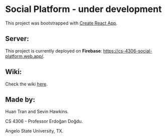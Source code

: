 # Social Platform - under development

This project was bootstrapped with [Create React App](https://github.com/facebook/create-react-app).

## Server:

This project is currently deployed on **Firebase**: https://cs-4306-social-platform.web.app/.

## Wiki:

Check the wiki [here](https://github.com/huan161299/cs_4306_social_platform/wiki).

## Made by:

Huan Tran and Sevin Hawkins.

CS 4306 - Professor Erdoğan Doğdu.

Angelo State University, TX.
